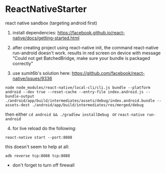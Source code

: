 # ReactNativeStarter
react native sandbox (targeting android first) 

1. install dependencies: https://facebook.github.io/react-native/docs/getting-started.html

2. after creating project using react-native init, the command react-native run-android doesn't work. results in red screen on device with message "Could not get BatchedBridge, make sure your bundle is packaged correctly"

3. use sumit6b's solution here: https://github.com/facebook/react-native/issues/9336

`node node_modules/react-native/local-cli/cli.js bundle --platform android --dev true --reset-cache --entry-file index.android.js --bundle-output ./android/app/build/intermediates/assets/debug/index.android.bundle --assets-dest ./android/app/build/intermediates/res/merged/debug`

then either `cd android && ./gradlew installDebug `
or `react-native run-android ` 

4. for live reload do the following:

`react-native start --port:8088`

this doesn't seem to help at all:

`adb reverse tcp:8088 tcp:8088`

* don't forget to turn off firewall
